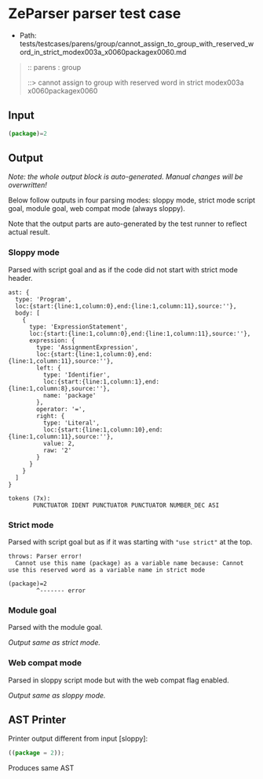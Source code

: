 # ZeParser parser test case

- Path: tests/testcases/parens/group/cannot_assign_to_group_with_reserved_word_in_strict_modex003a_x0060packagex0060.md

> :: parens : group
>
> ::> cannot assign to group with reserved word in strict modex003a x0060packagex0060

## Input

`````js
(package)=2
`````

## Output

_Note: the whole output block is auto-generated. Manual changes will be overwritten!_

Below follow outputs in four parsing modes: sloppy mode, strict mode script goal, module goal, web compat mode (always sloppy).

Note that the output parts are auto-generated by the test runner to reflect actual result.

### Sloppy mode

Parsed with script goal and as if the code did not start with strict mode header.

`````
ast: {
  type: 'Program',
  loc:{start:{line:1,column:0},end:{line:1,column:11},source:''},
  body: [
    {
      type: 'ExpressionStatement',
      loc:{start:{line:1,column:0},end:{line:1,column:11},source:''},
      expression: {
        type: 'AssignmentExpression',
        loc:{start:{line:1,column:0},end:{line:1,column:11},source:''},
        left: {
          type: 'Identifier',
          loc:{start:{line:1,column:1},end:{line:1,column:8},source:''},
          name: 'package'
        },
        operator: '=',
        right: {
          type: 'Literal',
          loc:{start:{line:1,column:10},end:{line:1,column:11},source:''},
          value: 2,
          raw: '2'
        }
      }
    }
  ]
}

tokens (7x):
       PUNCTUATOR IDENT PUNCTUATOR PUNCTUATOR NUMBER_DEC ASI
`````

### Strict mode

Parsed with script goal but as if it was starting with `"use strict"` at the top.

`````
throws: Parser error!
  Cannot use this name (package) as a variable name because: Cannot use this reserved word as a variable name in strict mode

(package)=2
        ^------- error
`````


### Module goal

Parsed with the module goal.

_Output same as strict mode._

### Web compat mode

Parsed in sloppy script mode but with the web compat flag enabled.

_Output same as sloppy mode._

## AST Printer

Printer output different from input [sloppy]:

````js
((package = 2));
````

Produces same AST
